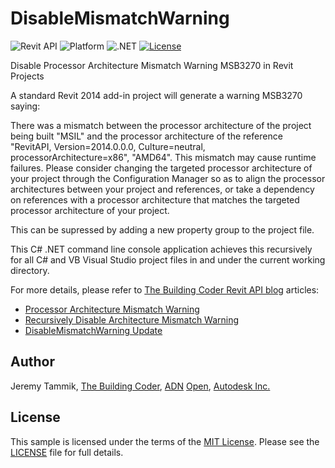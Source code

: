 # DisableMismatchWarning

![Revit API](https://img.shields.io/badge/Revit%20API-2018-blue.svg)
![Platform](https://img.shields.io/badge/platform-Windows-lightgray.svg)
![.NET](https://img.shields.io/badge/.NET-4.5.2-blue.svg)
[![License](http://img.shields.io/:license-mit-blue.svg)](http://opensource.org/licenses/MIT)

Disable Processor Architecture Mismatch Warning MSB3270 in Revit Projects

A standard Revit 2014 add-in project will generate a warning MSB3270 saying:

There was a mismatch between the processor architecture of the project being built "MSIL" and the processor architecture of the reference "RevitAPI, Version=2014.0.0.0, Culture=neutral, processorArchitecture=x86", "AMD64". This mismatch may cause runtime failures. Please consider changing the targeted processor architecture of your project through the Configuration Manager so as to align the processor architectures between your project and references, or take a dependency on references with a processor architecture that matches the targeted processor architecture of your project.

This can be supressed by adding a new property group to the project file.

This C# .NET command line console application achieves this recursively for all C# and VB Visual Studio project files in and under the current working directory.

For more details, please refer to [The Building Coder Revit API blog](http://thebuildingcoder.typepad.com) articles:

- [Processor Architecture Mismatch Warning](http://thebuildingcoder.typepad.com/blog/2013/06/processor-architecture-mismatch-warning.html)
- [Recursively Disable Architecture Mismatch Warning](http://thebuildingcoder.typepad.com/blog/2013/07/recursively-disable-architecture-mismatch-warning.html)
- [DisableMismatchWarning Update](http://thebuildingcoder.typepad.com/blog/2014/09/architecture-mismatch-warning-disabler-update.html#3)


## Author

Jeremy Tammik,
[The Building Coder](http://thebuildingcoder.typepad.com),
[ADN](http://www.autodesk.com/adn)
[Open](http://www.autodesk.com/adnopen),
[Autodesk Inc.](http://www.autodesk.com)


## License

This sample is licensed under the terms of the [MIT License](http://opensource.org/licenses/MIT).
Please see the [LICENSE](LICENSE) file for full details.

